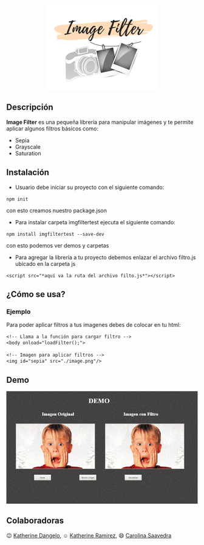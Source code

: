 <p align="center">
  <img src="assets/demo/images/logo.png"/>
</p>

## Descripción

**Image Filter** es una pequeña librería para manipular imágenes y te permite aplicar algunos filtros básicos como: 
- Sepia 
- Grayscale
- Saturation

## Instalación

- Usuario debe iniciar su proyecto con el siguiente comando:
```
npm init
```
con esto creamos nuestro package.json

- Para instalar carpeta imgfiltertest ejecuta el siguiente comando:
```
npm install imgfiltertest --save-dev
```
con esto podemos ver demos y carpetas

- Para agregar la librería a tu proyecto debemos enlazar el archivo filtro.js ubicado en la carpeta js
```
<script src="*aquí va la ruta del archivo filto.js*"></script>
```

## ¿Cómo se usa?
### Ejemplo

Para poder aplicar filtros a tus imagenes debes de colocar en tu html:

```
<!-- Llama a la función para cargar filtro -->
<body onload="loadFilter();">

<!-- Imagen para aplicar filtros -->
<img id="sepia" src="./image.png"/>
```
## Demo
![Demo](assets/demo/images/gif-imgFilter.gif)

## Colaboradoras

:wink: [Katherine Dangelo](https://github.com/Kdangelo),
:relaxed: [Katherine Ramirez](https://github.com/katherineRamirez),
:smile: [Carolina Saavedra](https://github.com/saahub)

